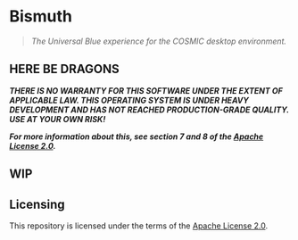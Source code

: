 <!--
SPDX-FileCopyrightText: 2025 Alexandru Mihai Buzduc <lalibuzduc@gmail.com>
SPDX-FileCopyrightText: 2025 Universal Blue

SPDX-License-Identifier: Apache-2.0
-->

# Bismuth

> _The Universal Blue experience for the COSMIC desktop environment._

## HERE BE DRAGONS

**_THERE IS NO WARRANTY FOR THIS SOFTWARE UNDER THE EXTENT OF APPLICABLE LAW. THIS OPERATING SYSTEM IS UNDER HEAVY DEVELOPMENT AND HAS NOT REACHED PRODUCTION-GRADE QUALITY. USE AT YOUR OWN RISK!_**

**_For more information about this, see section 7 and 8 of the [Apache License 2.0](LICENSES/Apache-2.0.txt)._**

## WIP

## Licensing

This repository is licensed under the terms of the [Apache License 2.0](LICENSES/Apache-2.0.txt).
